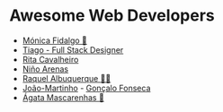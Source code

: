 # **Awesome Web Developers**

<!-- prettier-ignore-start -->

- [Mónica Fidalgo 🦊](https://twitter.com/coding_mermaid)
- [Tiago - Full Stack Designer](https://github.com/rodriguestul)
- [Rita Cavalheiro](https://ritacavalheiro-portfolio.netlify.app/)
- [Niño Arenas](https://github.com/ntb-arenas)
- [Raquel Albuquerque 🔭🌠 ](https://github.com/raquelmgalbuquerque)
- [João-Martinho](https://www.linkedin.com/in/joaormartinho/)
  - [Gonçalo Fonseca](https://github.com/GoncaloFonseca0)
- [Ágata Mascarenhas 🐺](https://github.com/agataxmascarenhas)
